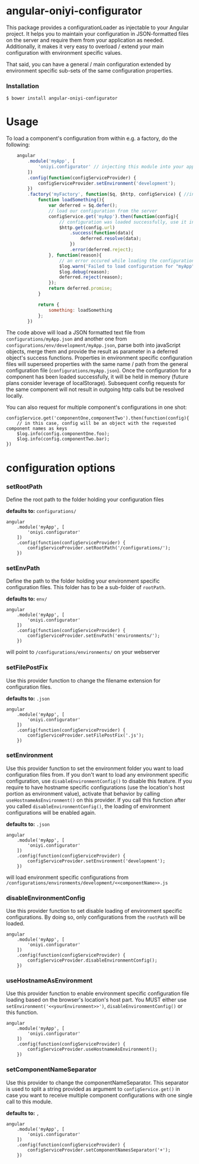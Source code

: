# angular-oniyi-configurator
This package provides a configurationLoader as injectable to your Angular project.
It helps you to maintain your configuration in JSON-formatted files on the server and require them from your application as needed.
Additionally, it makes it very easy to overload / extend your main configuration with environment specific values.

That said, you can have a general / main configuration extended by environment specific sub-sets of the same configuration properties.

### Installation

```
$ bower install angular-oniyi-configurator
```

# Usage

To load a component's configuration from within e.g. a factory, do the following:
```javascript
    angular
        .module('myApp', [
            'oniyi.configurator' // injecting this module into your applications
        ])
        .config(function(configServiceProvider) {
            configServiceProvider.setEnvironment('development');
        })
        .factory('myFactory', function($q, $http, configService) { //inject the configService from oniyi.configurator
            function loadSomething(){
                var deferred = $q.defer();
                // load our configuration from the server
                configService.get('myApp').then(function(config){
                    // configuration was loaded successfully, use it in subsequent code
                    $http.get(config.url)
                        .success(function(data){
                            deferred.resolve(data);
                        })
                        .error(deferred.reject);
                }, function(reason){
                    // an error occured while loading the configuration. handle it accordingly
                    $log.warn('Failed to load configuration for "myApp"');
                    $log.debug(reason);
                    deferred.reject(reason);
                });
                return deferred.promise;
            }

            return {
                something: loadSomething
            };
        })
```

The code above will load a JSON formatted text file from `configurations/myApp.json` and another one from `configurations/env/development/myApp.json`, parse both into javaScript objects, merge them and provide the result as parameter in a deferred object's success functions.
Properties in environment specific configuration files will superseed properties with the same name / path from the general configuration file (`configurations/myApp.json`).
Once the configuration for a component has been loaded successfully, it will be held in memory (future plans consider leverage of localStorage). Subsequent config requests for the same component will not result in outgoing http calls but be resolved locally.

You can also request for multiple component's configurations in one shot:

    configService.get('componentOne,componentTwo').then(function(config){
        // in this case, config will be an object with the requested component names as keys
        $log.info(config.componentOne.foo);
        $log.info(config.componentTwo.bar);
    })


# configuration options

### setRootPath
Define the root path to the folder holding your configuration files

**defaults to:** `configurations/`

    angular
        .module('myApp', [
            'oniyi.configurator'
        ])
        .config(function(configServiceProvider) {
            configServiceProvider.setRootPath('/configurations/');
        })

### setEnvPath
Define the path to the folder holding your environment specific configuration files.
This folder has to be a sub-folder of `rootPath`.

**defaults to:** `env/`

    angular
        .module('myApp', [
            'oniyi.configurator'
        ])
        .config(function(configServiceProvider) {
            configServiceProvider.setEnvPath('environments/');
        })

will point to `/configurations/environments/` on your webserver

### setFilePostFix
Use this provider function to change the filename extension for configuration files.

**defaults to:** `.json`

    angular
        .module('myApp', [
            'oniyi.configurator'
        ])
        .config(function(configServiceProvider) {
            configServiceProvider.setFilePostFix('.js');
        })

### setEnvironment
Use this provider function to set the environment folder you want to load configuration files from.
If you don't want to load any environment specific configuration, use `disableEnvironmentConfig()` to disable this feature.
If you require to have hostname specific configurations (use the location's host portion as environment value), activate that behavior by calling `useHostnameAsEnvironment()` on this provider.
If you call this function after you called `disableEnvironmentConfig()`, the loading of environment configurations will be enabled again.

**defaults to:** `.json`

    angular
        .module('myApp', [
            'oniyi.configurator'
        ])
        .config(function(configServiceProvider) {
            configServiceProvider.setEnvironment('development');
        })

will load environment specific configurations from `/configurations/environments/development/<<componentName>>.js`

### disableEnvironmentConfig
Use this provider function to set disable loading of environment specific configurations. By doing so, only configurations from the `rootPath` will be loaded.

    angular
        .module('myApp', [
            'oniyi.configurator'
        ])
        .config(function(configServiceProvider) {
            configServiceProvider.disableEnvironmentConfig();
        })

### useHostnameAsEnvironment
Use this provider function to enable environment specific configuration file loading based on the browser's location's host part.
You MUST either use `setEnvironment('<<yourEnvironment>>')`, `disableEnvironmentConfig()` or this function.

    angular
        .module('myApp', [
            'oniyi.configurator'
        ])
        .config(function(configServiceProvider) {
            configServiceProvider.useHostnameAsEnvironment();
        })


### setComponentNameSeparator
Use this provider to change the componentNameSeparator. This separator is used to split a string provided as argument to `configService.get()` in case you want to receive multiple component configurations with one single call to this module.

**defaults to:** `,`

    angular
        .module('myApp', [
            'oniyi.configurator'
        ])
        .config(function(configServiceProvider) {
            configServiceProvider.setComponentNamesSeparator('+');
        })